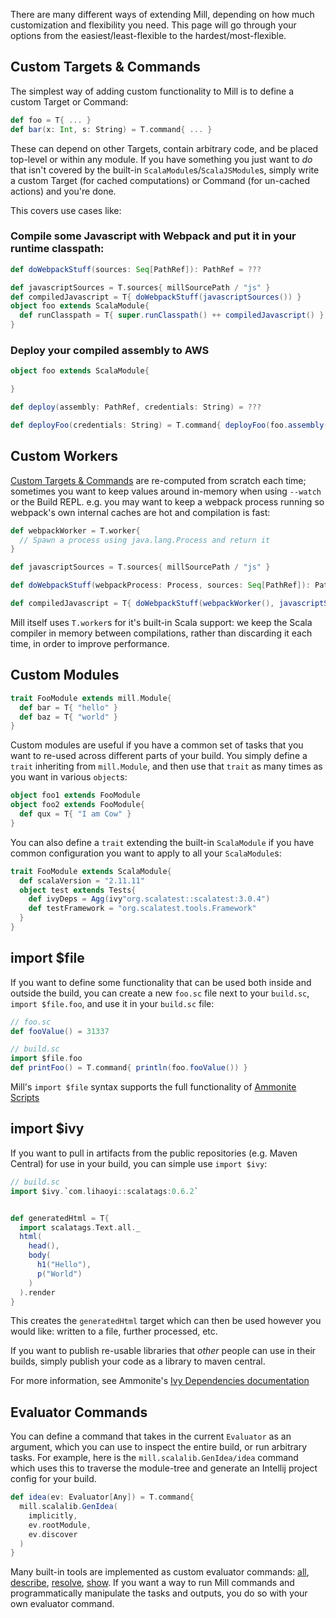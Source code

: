 There are many different ways of extending Mill, depending on how much
customization and flexibility you need. This page will go through your options
from the easiest/least-flexible to the hardest/most-flexible.

## Custom Targets & Commands

The simplest way of adding custom functionality to Mill is to define a custom
Target or Command:

```scala
def foo = T{ ... }
def bar(x: Int, s: String) = T.command{ ... }
```

These can depend on other Targets, contain arbitrary code, and be placed
top-level or within any module. If you have something you just want to *do* that
isn't covered by the built-in `ScalaModule`s/`ScalaJSModule`s, simply write a
custom Target (for cached computations) or Command (for un-cached actions) and
you're done.

This covers use cases like:

### Compile some Javascript with Webpack and put it in your runtime classpath:

```scala
def doWebpackStuff(sources: Seq[PathRef]): PathRef = ???

def javascriptSources = T.sources{ millSourcePath / "js" }
def compiledJavascript = T{ doWebpackStuff(javascriptSources()) }  
object foo extends ScalaModule{
  def runClasspath = T{ super.runClasspath() ++ compiledJavascript() }
}
```

### Deploy your compiled assembly to AWS

```scala
object foo extends ScalaModule{

}

def deploy(assembly: PathRef, credentials: String) = ???

def deployFoo(credentials: String) = T.command{ deployFoo(foo.assembly()) }
```


## Custom Workers

[Custom Targets & Commands](#custom-targets--commands) are re-computed from
scratch each time; sometimes you want to keep values around in-memory when using
`--watch` or the Build REPL. e.g. you may want to keep a webpack process running
so webpack's own internal caches are hot and compilation is fast:

```scala
def webpackWorker = T.worker{
  // Spawn a process using java.lang.Process and return it
}

def javascriptSources = T.sources{ millSourcePath / "js" }

def doWebpackStuff(webpackProcess: Process, sources: Seq[PathRef]): PathRef = ???

def compiledJavascript = T{ doWebpackStuff(webpackWorker(), javascriptSources()) }
```

Mill itself uses `T.worker`s for it's built-in Scala support: we keep the Scala
compiler in memory between compilations, rather than discarding it each time, in
order to improve performance.

## Custom Modules

```scala
trait FooModule extends mill.Module{
  def bar = T{ "hello" }
  def baz = T{ "world" }
}
```

Custom modules are useful if you have a common set of tasks that you want to
re-used across different parts of your build. You simply define a `trait`
inheriting from `mill.Module`, and then use that `trait` as many times as you
want in various `object`s:

```scala
object foo1 extends FooModule
object foo2 extends FooModule{
  def qux = T{ "I am Cow" }
}  
```

You can also define a `trait` extending the built-in `ScalaModule` if you have
common configuration you want to apply to all your `ScalaModule`s:

```scala
trait FooModule extends ScalaModule{
  def scalaVersion = "2.11.11"
  object test extends Tests{
    def ivyDeps = Agg(ivy"org.scalatest::scalatest:3.0.4")
    def testFramework = "org.scalatest.tools.Framework"
  }
}
```

## import $file

If you want to define some functionality that can be used both inside and
outside the build, you can create a new `foo.sc` file next to your `build.sc`,
`import $file.foo`, and use it in your `build.sc` file:

```scala
// foo.sc
def fooValue() = 31337 
```
```scala
// build.sc
import $file.foo
def printFoo() = T.command{ println(foo.fooValue()) }
```

Mill's `import $file` syntax supports the full functionality of
[Ammonite Scripts](http://ammonite.io/#ScalaScripts)

## import $ivy

If you want to pull in artifacts from the public repositories (e.g. Maven
Central) for use in your build, you can simple use `import $ivy`:

```scala
// build.sc
import $ivy.`com.lihaoyi::scalatags:0.6.2`


def generatedHtml = T{
  import scalatags.Text.all._
  html(
    head(),
    body(
      h1("Hello"),
      p("World")
    )
  ).render  
}
```

This creates the `generatedHtml` target which can then be used however you would
like: written to a file, further processed, etc.

If you want to publish re-usable libraries that *other* people can use in their
builds, simply publish your code as a library to maven central.

For more information, see Ammonite's
[Ivy Dependencies documentation](http://ammonite.io/#import$ivy)

## Evaluator Commands

You can define a command that takes in the current `Evaluator` as an argument,
which you can use to inspect the entire build, or run arbitrary tasks. For
example, here is the `mill.scalalib.GenIdea/idea` command which uses this to
traverse the module-tree and generate an Intellij project config for your build.

```scala
def idea(ev: Evaluator[Any]) = T.command{
  mill.scalalib.GenIdea(
    implicitly,
    ev.rootModule,
    ev.discover
  )
}
```

Many built-in tools are implemented as custom evaluator commands:
[all](intro.html#all), [describe](intro.html#describe),
[resolve](intro.html#resolve), [show](intro.html#show). If you want a way to run Mill
commands and programmatically manipulate the tasks and outputs, you do so with
your own evaluator command.

